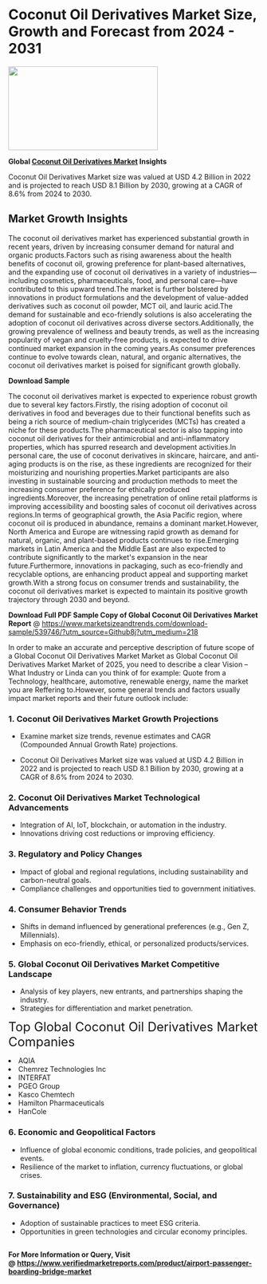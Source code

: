<H1>Coconut Oil Derivatives Market Size, Growth and Forecast from 2024 - 2031</H1><img class="aligncenter size-medium wp-image-584254" src="https://thirdeyenews.in/wp-content/uploads/2024/09/Global-Market-Research-300x168.jpeg" alt="" width="300" height="168" /><p><strong>Global&nbsp;<a href="https://www.marketsizeandtrends.com/download-sample/539746/?utm_source=Github8j?utm_medium=218">Coconut Oil Derivatives Market</a> Insights</strong></p><p>Coconut Oil Derivatives Market size was valued at USD 4.2 Billion in 2022 and is projected to reach USD 8.1 Billion by 2030, growing at a CAGR of 8.6% from 2024 to 2030.</p><p><h2>Market Growth Insights</h2> <p>The coconut oil derivatives market has experienced substantial growth in recent years, driven by increasing consumer demand for natural and organic products.Factors such as rising awareness about the health benefits of coconut oil, growing preference for plant-based alternatives, and the expanding use of coconut oil derivatives in a variety of industries—including cosmetics, pharmaceuticals, food, and personal care—have contributed to this upward trend.The market is further bolstered by innovations in product formulations and the development of value-added derivatives such as coconut oil powder, MCT oil, and lauric acid.The demand for sustainable and eco-friendly solutions is also accelerating the adoption of coconut oil derivatives across diverse sectors.Additionally, the growing prevalence of wellness and beauty trends, as well as the increasing popularity of vegan and cruelty-free products, is expected to drive continued market expansion in the coming years.As consumer preferences continue to evolve towards clean, natural, and organic alternatives, the coconut oil derivatives market is poised for significant growth globally.</p> <p><strong>Download Sample</strong></p> <p>The coconut oil derivatives market is expected to experience robust growth due to several key factors.Firstly, the rising adoption of coconut oil derivatives in food and beverages due to their functional benefits such as being a rich source of medium-chain triglycerides (MCTs) has created a niche for these products.The pharmaceutical sector is also tapping into coconut oil derivatives for their antimicrobial and anti-inflammatory properties, which has spurred research and development activities.In personal care, the use of coconut derivatives in skincare, haircare, and anti-aging products is on the rise, as these ingredients are recognized for their moisturizing and nourishing properties.Market participants are also investing in sustainable sourcing and production methods to meet the increasing consumer preference for ethically produced ingredients.Moreover, the increasing penetration of online retail platforms is improving accessibility and boosting sales of coconut oil derivatives across regions.In terms of geographical growth, the Asia Pacific region, where coconut oil is produced in abundance, remains a dominant market.However, North America and Europe are witnessing rapid growth as demand for natural, organic, and plant-based products continues to rise.Emerging markets in Latin America and the Middle East are also expected to contribute significantly to the market's expansion in the near future.Furthermore, innovations in packaging, such as eco-friendly and recyclable options, are enhancing product appeal and supporting market growth.With a strong focus on consumer trends and sustainability, the coconut oil derivatives market is expected to maintain its positive growth trajectory through 2030 and beyond.</p> <p><span class=""><strong>Download Full PDF Sample Copy of Global Coconut Oil Derivatives Market Report</strong> @ <a href="https://www.marketsizeandtrends.com/download-sample/539746/?utm_source=Github8j?utm_medium=218" target="_blank">https://www.marketsizeandtrends.com/download-sample/539746/?utm_source=Github8j?utm_medium=218</a></span></p><p>In order to make an accurate and perceptive description of future scope of a Global&nbsp;Coconut Oil Derivatives Market Market as Global&nbsp;Coconut Oil Derivatives Market Market of 2025, you need to describe a clear Vision &ndash; What Industry or Linda can you think of for example: Quote from a Technology, healthcare, automotive, renewable energy, name the market you are Reffering to.However, some general trends and factors usually impact market reports and their future outlook include:</p><h3>1.&nbsp;<strong>Coconut Oil Derivatives Market Growth Projections</strong></h3><ul><li>Examine market size trends, revenue estimates and CAGR (Compounded Annual Growth Rate) projections.</li><li><p>Coconut Oil Derivatives Market size was valued at USD 4.2 Billion in 2022 and is projected to reach USD 8.1 Billion by 2030, growing at a CAGR of 8.6% from 2024 to 2030.</p></li></ul><h3>2.&nbsp;<strong>Coconut Oil Derivatives Market Technological Advancements</strong></h3><ul><li>Integration of AI, IoT, blockchain, or automation in the industry.</li><li>Innovations driving cost reductions or improving efficiency.</li></ul><h3>3.&nbsp;<strong>Regulatory and Policy Changes</strong></h3><ul><li>Impact of global and regional regulations, including sustainability and carbon-neutral goals.</li><li>Compliance challenges and opportunities tied to government initiatives.</li></ul><h3>4.&nbsp;<strong>Consumer Behavior Trends</strong></h3><ul><li>Shifts in demand influenced by generational preferences (e.g., Gen Z, Millennials).</li><li>Emphasis on eco-friendly, ethical, or personalized products/services.</li></ul><h3>5.&nbsp;<strong>Global Coconut Oil Derivatives Market Competitive Landscape</strong></h3><ul><li>Analysis of key players, new entrants, and partnerships shaping the industry.</li><li>Strategies for differentiation and market penetration.</li></ul><p data-pm-slice="1 1 []"><span style="color: inherit; font-family: inherit; font-size: 25px;">Top Global Coconut Oil Derivatives Market Companies</span></p><div class="" data-test-id=""><p><li>AQIA</li><li> Chemrez Technologies Inc</li><li> INTERFAT</li><li> PGEO Group</li><li> Kasco Chemtech</li><li> Hamilton Pharmaceuticals</li><li> HanCole</li></p></div><h3>6.&nbsp;<strong>Economic and Geopolitical Factors</strong></h3><ul><li>Influence of global economic conditions, trade policies, and geopolitical events.</li><li>Resilience of the market to inflation, currency fluctuations, or global crises.</li></ul><h3>7.&nbsp;<strong>Sustainability and ESG (Environmental, Social, and Governance)</strong></h3><ul><li>Adoption of sustainable practices to meet ESG criteria.</li><li>Opportunities in green technologies and circular economy principles.</li></ul><h2><strong style="font-size: 14px;">For More Information or Query, Visit @&nbsp;</strong><a style="background-color: #ffffff; font-size: 14px;" href="https://www.marketsizeandtrends.com/report/coconut-oil-derivatives-market/" target="_blank">https://www.verifiedmarketreports.com/product/airport-passenger-boarding-bridge-market</a></h2>